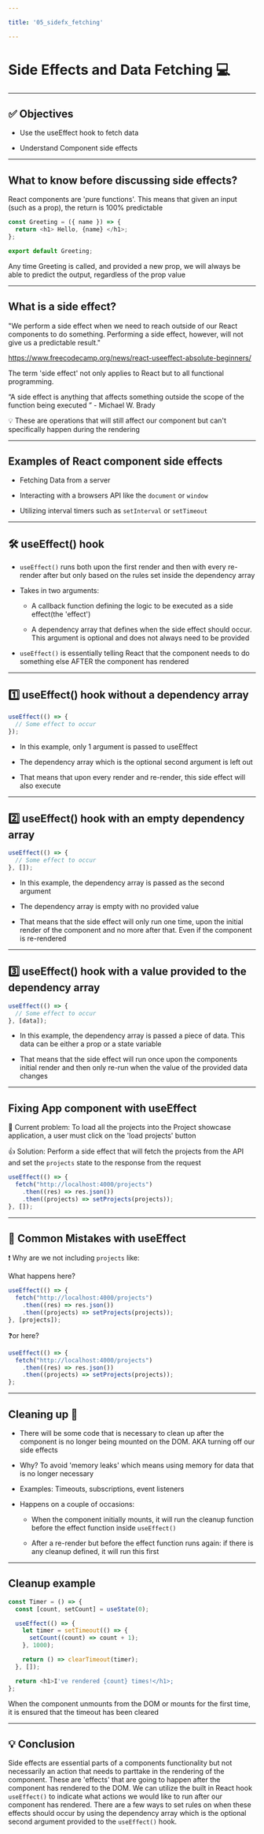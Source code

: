 ```yaml
---

title: '05_sidefx_fetching'

---
```


# Side Effects and Data Fetching 💻 

---

## ✅ Objectives 

- Use the useEffect hook to fetch data

- Understand Component side effects

---

## What to know before discussing side effects? 

React components are 'pure functions'. This means that given an input (such as a prop), the return is 100% predictable

```js
const Greeting = ({ name }) => {
  return <h1> Hello, {name} </h1>;
};

export default Greeting;
```

Any time Greeting is called, and provided a new prop, we will always be able to predict the output, regardless of the prop value

---

## What is a side effect? 

"We perform a side effect when we need to reach outside of our React components to do something. Performing a side effect, however, will not give us a predictable result."

https://www.freecodecamp.org/news/react-useeffect-absolute-beginners/

The term 'side effect' not only applies to React but to all functional programming.

“A side effect is anything that affects something outside the scope of the function being executed ” - Michael W. Brady

💡 These are operations that will still affect our component but can't specifically happen during the rendering

---

## Examples of React component side effects 

- Fetching Data from a server

- Interacting with a browsers API like the `document` or `window`

- Utilizing interval timers such as `setInterval` or `setTimeout`

---

## 🛠️ useEffect() hook 

- `useEffect()` runs both upon the first render and then with every re-render after but only based on the rules set inside the dependency array

- Takes in two arguments:

  - A callback function defining the logic to be executed as a side effect(the 'effect')

  - A dependency array that defines when the side effect should occur. This argument is optional and does not always need to be provided

- `useEffect()` is essentially telling React that the component needs to do something else AFTER the component has rendered

---

## 1️⃣ useEffect() hook without a dependency array  

```js
useEffect(() => {
  // Some effect to occur
});
```

- In this example, only 1 argument is passed to useEffect

- The dependency array which is the optional second argument is left out

- That means that upon every render and re-render, this side effect will also execute

---

## 2️⃣ useEffect() hook with an empty dependency array  

```js
useEffect(() => {
  // Some effect to occur
}, []);
```

- In this example, the dependency array is passed as the second argument

- The dependency array is empty with no provided value

- That means that the side effect will only run one time, upon the initial render of the component and no more after that. Even if the component is re-rendered

---

## 3️⃣ useEffect() hook with a value provided to the dependency array  

```js
useEffect(() => {
  // Some effect to occur
}, [data]);
```

- In this example, the dependency array is passed a piece of data. This data can be either a prop or a state variable

- That means that the side effect will run once upon the components initial render and then only re-run when the value of the provided data changes

---

## Fixing App component with useEffect

🛑 Current problem: To load all the projects into the Project showcase application, a user must click on the 'load projects' button

👍 Solution: Perform a side effect that will fetch the projects from the API and set the `projects` state to the response from the request

```js
useEffect(() => {
  fetch("http://localhost:4000/projects")
    .then((res) => res.json())
    .then((projects) => setProjects(projects));
}, []);
```

---

## 🔺 Common Mistakes with useEffect 

❗ Why are we not including `projects` like:

What happens here?

```js
useEffect(() => {
  fetch("http://localhost:4000/projects")
    .then((res) => res.json())
    .then((projects) => setProjects(projects));
}, [projects]);
```

❓or here?

```js
useEffect(() => {
  fetch("http://localhost:4000/projects")
    .then((res) => res.json())
    .then((projects) => setProjects(projects));
};
```

---

## Cleaning up 🧹 

- There will be some code that is necessary to clean up after the component is no longer being mounted on the DOM. AKA turning off our side effects

- Why? To avoid 'memory leaks' which means using memory for data that is no longer necessary

- Examples: Timeouts, subscriptions, event listeners

- Happens on a couple of occasions:

  - When the component initially mounts, it will run the cleanup function before the effect function inside `useEffect()`

  - After a re-render but before the effect function runs again: if there is any cleanup defined, it will run this first

---

## Cleanup example 

```js
const Timer = () => {
  const [count, setCount] = useState(0);

  useEffect(() => {
    let timer = setTimeout(() => {
      setCount((count) => count + 1);
    }, 1000);

    return () => clearTimeout(timer);
  }, []);

  return <h1>I've rendered {count} times!</h1>;
};
```

When the component unmounts from the DOM or mounts for the first time, it is ensured that the timeout has been cleared

---

## 💡 Conclusion 

Side effects are essential parts of a components functionality but not necessarily an action that needs to parttake in the rendering of the component. These are 'effects' that are going to happen after the component has rendered to the DOM. We can utilize the built in React hook `useEffect()` to indicate what actions we would like to run after our component has rendered. There are a few ways to set rules on when these effects should occur by using the dependency array which is the optional second argument provided to the `useEffect()` hook.